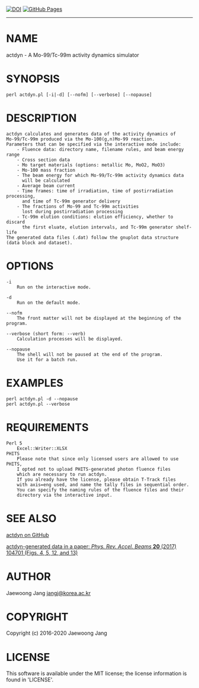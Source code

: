 [![DOI](https://zenodo.org/badge/DOI/10.5281/zenodo.3229181.svg)](https://doi.org/10.5281/zenodo.3229181)
[![GitHub Pages](https://img.shields.io/badge/GitHub%20Pages-https%3A%2F%2Fjangcom.github.io%2Factdyn-brightgreen)](https://jangcom.github.io/actdyn/)

---

# NAME

actdyn - A Mo-99/Tc-99m activity dynamics simulator

# SYNOPSIS

    perl actdyn.pl [-i|-d] [--nofm] [--verbose] [--nopause]

# DESCRIPTION

    actdyn calculates and generates data of the activity dynamics of
    Mo-99/Tc-99m produced via the Mo-100(g,n)Mo-99 reaction.
    Parameters that can be specified via the interactive mode include:
        - Fluence data: directory name, filename rules, and beam energy range
        - Cross section data
        - Mo target materials (options: metallic Mo, MoO2, MoO3)
        - Mo-100 mass fraction
        - The beam energy for which Mo-99/Tc-99m activity dynamics data
          will be calculated
        - Average beam current
        - Time frames: time of irradiation, time of postirradiation processing,
          and time of Tc-99m generator delivery
        - The fractions of Mo-99 and Tc-99m activities
          lost during postirradiation processing
        - Tc-99m elution conditions: elution efficiency, whether to discard
          the first eluate, elution intervals, and Tc-99m generator shelf-life
    The generated data files (.dat) follow the gnuplot data structure
    (data block and dataset).

# OPTIONS

    -i
        Run on the interactive mode.

    -d
        Run on the default mode.

    --nofm
        The front matter will not be displayed at the beginning of the program.

    --verbose (short form: --verb)
        Calculation processes will be displayed.

    --nopause
        The shell will not be paused at the end of the program.
        Use it for a batch run.

# EXAMPLES

    perl actdyn.pl -d --nopause
    perl actdyn.pl --verbose

# REQUIREMENTS

    Perl 5
        Excel::Writer::XLSX
    PHITS
        Please note that since only licensed users are allowed to use PHITS,
        I opted not to upload PHITS-generated photon fluence files
        which are necessary to run actdyn.
        If you already have the license, please obtain T-Track files
        with axis=eng used, and name the tally files in sequential order.
        You can specify the naming rules of the fluence files and their
        directory via the interactive input.

# SEE ALSO

[actdyn on GitHub](https://github.com/jangcom/actdyn)

[actdyn-generated data in a paper: _Phys. Rev. Accel. Beams_ **20** (2017) 104701 (Figs. 4, 5, 12, and 13)](https://doi.org/10.1103/PhysRevAccelBeams.20.104701)

# AUTHOR

Jaewoong Jang <jangj@korea.ac.kr>

# COPYRIGHT

Copyright (c) 2016-2020 Jaewoong Jang

# LICENSE

This software is available under the MIT license;
the license information is found in 'LICENSE'.
